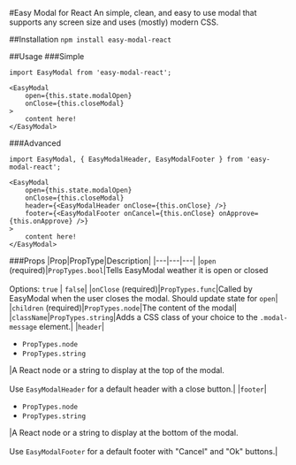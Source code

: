 #Easy Modal for React
An simple, clean, and easy to use modal that supports any screen size and uses (mostly) modern CSS.

##Installation
`npm install easy-modal-react`

##Usage
###Simple
```
import EasyModal from 'easy-modal-react';

<EasyModal
	open={this.state.modalOpen}
	onClose={this.closeModal}
>
	content here!
</EasyModal>
```

###Advanced
```
import EasyModal, { EasyModalHeader, EasyModalFooter } from 'easy-modal-react';

<EasyModal
	open={this.state.modalOpen}
	onClose={this.closeModal}
	header={<EasyModalHeader onClose={this.onClose} />}
	footer={<EasyModalFooter onCancel={this.onClose} onApprove={this.onApprove} />}
>
	content here!
</EasyModal>
```

###Props
|Prop|PropType|Description|
|---|---|---|
|`open` (required)|`PropTypes.bool`|Tells EasyModal weather it is open or closed<br><br>Options: `true` \| `false`|
|`onClose` (required)|`PropTypes.func`|Called by EasyModal when the user closes the modal. Should update state for `open`|
|`children` (required)|`PropTypes.node`|The content of the modal|
|`className`|`PropTypes.string`|Adds a CSS class of your choice to the `.modal-message` element.|
|`header`|<ul><li>`PropTypes.node`<li>`PropTypes.string`</ul>|A React node or a string to display at the top of the modal.<br><br>Use `EasyModalHeader` for a default header with a close button.|
|`footer`|<ul><li>`PropTypes.node`<li>`PropTypes.string`</ul>|A React node or a string to display at the bottom of the modal.<br><br>Use `EasyModalFooter` for a default footer with "Cancel" and "Ok" buttons.|